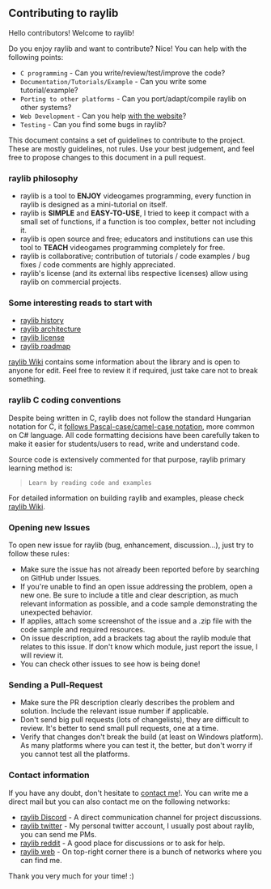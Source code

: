 ## Contributing to raylib

Hello contributors! Welcome to raylib! 

Do you enjoy raylib and want to contribute? Nice! You can help with the following points:

- `C programming` - Can you write/review/test/improve the code? 
- `Documentation/Tutorials/Example` - Can you write some tutorial/example?
- `Porting to other platforms` - Can you port/adapt/compile raylib on other systems?
- `Web Development` - Can you help [with the website](https://github.com/raysan5/raylib.com)?
- `Testing` - Can you find some bugs in raylib?

This document contains a set of guidelines to contribute to the project. These are mostly guidelines, not rules. 
Use your best judgement, and feel free to propose changes to this document in a pull request.

### raylib philosophy

 - raylib is a tool to **ENJOY** videogames programming, every function in raylib is designed as a mini-tutorial on itself.
 - raylib is **SIMPLE** and **EASY-TO-USE**, I tried to keep it compact with a small set of functions, if a function is too complex, better not including it.
 - raylib is open source and free; educators and institutions can use this tool to **TEACH** videogames programming completely for free.
 - raylib is collaborative; contribution of tutorials / code examples / bug fixes / code comments are highly appreciated.
 - raylib's license (and its external libs respective licenses) allow using raylib on commercial projects.

### Some interesting reads to start with

 - [raylib history](HISTORY.md)
 - [raylib architecture](https://github.com/raysan5/raylib/wiki/raylib-architecture)
 - [raylib license](LICENSE)
 - [raylib roadmap](ROADMAP.md)
 
[raylib Wiki](https://github.com/raysan5/raylib/wiki) contains some information about the library and is open to anyone for edit. 
Feel free to review it if required, just take care not to break something.

### raylib C coding conventions

Despite being written in C, raylib does not follow the standard Hungarian notation for C, 
it [follows Pascal-case/camel-case notation](https://github.com/raysan5/raylib/wiki/raylib-coding-conventions), 
more common on C# language. All code formatting decisions have been carefully taken
to make it easier for students/users to read, write and understand code.

Source code is extensively commented for that purpose, raylib primary learning method is:

 > `Learn by reading code and examples`

For detailed information on building raylib and examples, please check [raylib Wiki](https://github.com/raysan5/raylib/wiki).

### Opening new Issues

To open new issue for raylib (bug, enhancement, discussion...), just try to follow these rules:

 - Make sure the issue has not already been reported before by searching on GitHub under Issues.
 - If you're unable to find an open issue addressing the problem, open a new one. Be sure to include a 
 title and clear description, as much relevant information as possible, and a code sample demonstrating the unexpected behavior.
 - If applies, attach some screenshot of the issue and a .zip file with the code sample and required resources.
 - On issue description, add a brackets tag about the raylib module that relates to this issue. 
 If don't know which module, just report the issue, I will review it.
 - You can check other issues to see how is being done!

### Sending a Pull-Request

 - Make sure the PR description clearly describes the problem and solution. Include the relevant issue number if applicable.
 - Don't send big pull requests (lots of changelists), they are difficult to review. It's better to send small pull requests, one at a time.
 - Verify that changes don't break the build (at least on Windows platform). As many platforms where you can test it, the better, but don't worry
 if you cannot test all the platforms.

### Contact information

If you have any doubt, don't hesitate to [contact me](mailto:ray@raylib.com)!.
You can write me a direct mail but you can also contact me on the following networks:

 - [raylib Discord](https://discord.gg/raylib) - A direct communication channel for project discussions.
 - [raylib twitter](https://twitter.com/raysan5) - My personal twitter account, I usually post about raylib, you can send me PMs.
 - [raylib reddit](https://www.reddit.com/r/raylib/) - A good place for discussions or to ask for help.
 - [raylib web](http://www.raylib.com/) - On top-right corner there is a bunch of networks where you can find me.

Thank you very much for your time! :)
